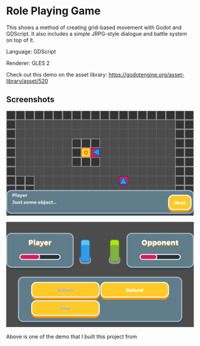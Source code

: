 # Role Playing Game

This shows a method of creating grid-based movement with Godot
and GDScript. It also includes a simple JRPG-style dialogue and
battle system on top of it.

Language: GDScript

Renderer: GLES 2

Check out this demo on the asset library: https://godotengine.org/asset-library/asset/520

## Screenshots

![Screenshot](screenshots/object.png)

![Screenshot](screenshots/battle.png)

Above is one of the demo that I built this project from
